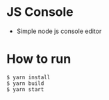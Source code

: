 # JS Console

  - Simple node js console editor 

# How to run

```
$ yarn install
$ yarn build
$ yarn start

```


